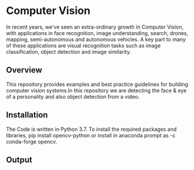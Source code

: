 
# Computer Vision
In recent years, we've seen an extra-ordinary growth in Computer Vision, with applications in face recognition, image understanding, search, drones, mapping, semi-autonomous and autonomous vehicles. A key part to many of these applications are visual recognition tasks such as image classification, object detection and image similarity.




## Overview
This repository provides examples and best practice guidelines for building computer vision systems.In this repository we are detecting the face & eye of a personality and also object detection from a video.
## Installation

The Code is written in Python 3.7. To install the required packages and libraries, pip install opencv-python or install in anaconda prompt as -c conda-forge opencv.
## Output

